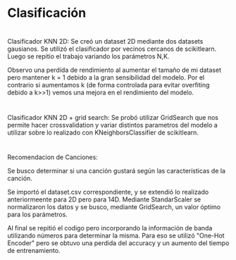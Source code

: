 # Clasificación

#
Clasificador KNN 2D:
Se creó un dataset 2D mediante dos datasets gausianos. Se utilizó el clasificador por vecinos cercanos de scikitlearn. 
Luego se repitio el trabajo variando los parámetros N,K.

Observo una perdida de rendimiento al aumentar el tamaño de mi dataset pero mantener k = 1 debido a la gran sensibilidad del modelo.
Por el contrario si aumentamos k (de forma controlada para evitar overfiting debido a k>>1) vemos una mejora en el rendimiento del modelo.
#
Clasificador KNN 2D + grid search:
Se probó utilizar GridSearch que nos permite hacer crossvalidation y variar distintos parametros del modelo a utilizar sobre
lo realizado con KNeighborsClassifier de scikitlearn.

#
Recomendacion de Canciones:

Se busco determinar si una canción gustará según las características de la canción.

Se importó el dataset.csv correspondiente, y se extendió lo realizado anteriormeente para 2D pero para 14D.
Mediante StandarScaler se normalizaron los datos y se busco, mediante GridSearch, un valor óptimo para los parámetros.

Al final se repitió el codigo pero incorporando la información de banda utilizando números para determinar la misma. Para eso se utilizó "One-Hot Encoder" pero se obtuvo una perdida del accuracy y un aumento del tiempo de entrenamiento.
